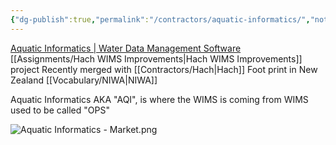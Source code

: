 ```yaml
---
{"dg-publish":true,"permalink":"/contractors/aquatic-informatics/","noteIcon":"","created":"2025-05-20T09:18:15.930-05:00"}
---
```


[Aquatic Informatics | Water Data Management Software](https://aquaticinformatics.com/)
[[Assignments/Hach WIMS Improvements\|Hach WIMS Improvements]] project
Recently merged with [[Contractors/Hach\|Hach]]
Foot print in New Zealand [[Vocabulary/NIWA\|NIWA]]

Aquatic Informatics AKA "AQI", is where the WIMS is coming from 
WIMS used to be called "OPS"


![Aquatic Informatics - Market.png](/img/user/Secondary/Images/Aquatic%20Informatics%20-%20Market.png)